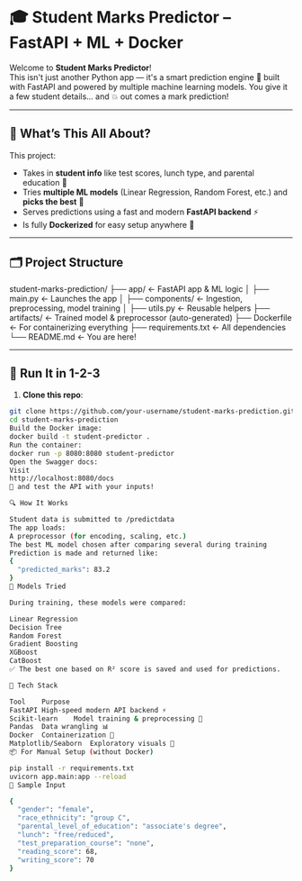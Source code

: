 # 🎓 Student Marks Predictor – FastAPI + ML + Docker

Welcome to **Student Marks Predictor**!  
This isn't just another Python app — it's a smart prediction engine 🚀 built with FastAPI and powered by multiple machine learning models. You give it a few student details… and 💥 out comes a mark prediction!

---

## 🧠 What’s This All About?

This project:
- Takes in **student info** like test scores, lunch type, and parental education 🎒
- Tries **multiple ML models** (Linear Regression, Random Forest, etc.) and **picks the best** 🧠
- Serves predictions using a fast and modern **FastAPI backend** ⚡
- Is fully **Dockerized** for easy setup anywhere 🐳

---

## 🗂️ Project Structure

student-marks-prediction/
├── app/ ← FastAPI app & ML logic
│ ├── main.py ← Launches the app
│ ├── components/ ← Ingestion, preprocessing, model training
│ ├── utils.py ← Reusable helpers
├── artifacts/ ← Trained model & preprocessor (auto-generated)
├── Dockerfile ← For containerizing everything
├── requirements.txt ← All dependencies
└── README.md ← You are here!


---

## 🚀 Run It in 1-2-3

1. **Clone this repo**:
```bash
git clone https://github.com/your-username/student-marks-prediction.git
cd student-marks-prediction
Build the Docker image:
docker build -t student-predictor .
Run the container:
docker run -p 8080:8080 student-predictor
Open the Swagger docs:
Visit
http://localhost:8080/docs
🎯 and test the API with your inputs!

🔍 How It Works

Student data is submitted to /predictdata
The app loads:
A preprocessor (for encoding, scaling, etc.)
The best ML model chosen after comparing several during training
Prediction is made and returned like:
{
  "predicted_marks": 83.2
}
🔬 Models Tried

During training, these models were compared:

Linear Regression
Decision Tree
Random Forest
Gradient Boosting
XGBoost
CatBoost
✅ The best one based on R² score is saved and used for predictions.

🧰 Tech Stack

Tool	Purpose
FastAPI	High-speed modern API backend ⚡
Scikit-learn	Model training & preprocessing 🔧
Pandas	Data wrangling 📊
Docker	Containerization 🐳
Matplotlib/Seaborn	Exploratory visuals 🧠
📦 For Manual Setup (without Docker)

pip install -r requirements.txt
uvicorn app.main:app --reload
🧪 Sample Input

{
  "gender": "female",
  "race_ethnicity": "group C",
  "parental_level_of_education": "associate's degree",
  "lunch": "free/reduced",
  "test_preparation_course": "none",
  "reading_score": 68,
  "writing_score": 70
}
